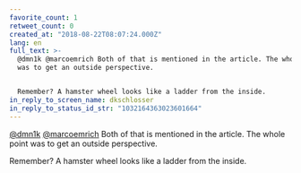 ```yaml
---
favorite_count: 1
retweet_count: 0
created_at: "2018-08-22T08:07:24.000Z"
lang: en
full_text: >-
  @dmn1k @marcoemrich Both of that is mentioned in the article. The whole point
  was to get an outside perspective.


  Remember? A hamster wheel looks like a ladder from the inside.
in_reply_to_screen_name: dkschlosser
in_reply_to_status_id_str: "1032164363023601664"
---
```


[@dmn1k](https://twitter.com/dmn1k)
[@marcoemrich](https://twitter.com/marcoemrich) Both of that is mentioned in the
article. The whole point was to get an outside perspective.

Remember? A hamster wheel looks like a ladder from the inside.
